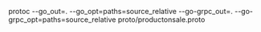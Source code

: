 protoc --go_out=. --go_opt=paths=source_relative --go-grpc_out=. --go-grpc_opt=paths=source_relative proto/productonsale.proto